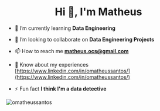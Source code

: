 <h1 align="center">Hi 👋, I'm Matheus</h1>


- 🌱 I’m currently learning **Data Engineering**

- 👯 I’m looking to collaborate on **Data Engineering Projects**

- 📫 How to reach me **matheus.ocs@gmail.com**

- 📄 Know about my experiences [https://www.linkedin.com/in/omatheussantos/](https://www.linkedin.com/in/omatheussantos/)

- ⚡ Fun fact **I think I'm a data detective**


<p><img align="left" src="https://github-readme-stats.vercel.app/api/top-langs?username=omatheussantos&show_icons=true&locale=en&layout=compact" alt="omatheussantos" /></p>

